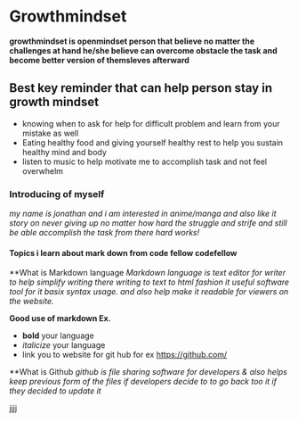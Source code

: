 # Growthmindset

**growthmindset is openmindset person that believe no matter the challenges at hand he/she believe can overcome obstacle the task and become better version of themsleves afterward**

## Best key reminder that can help person stay in growth mindset
- knowing when to ask for help for difficult problem and learn from your mistake as well
- Eating healthy food and giving yourself healthy rest to help you sustain healthy mind and body
- listen to music to help motivate me to accomplish task and not feel overwhelm 

### Introducing of myself
*my name is jonathan and i am interested in anime/manga and also like it story on never giving up no matter how hard the struggle and strife and still be able accomplish the task from there hard works!*

#### Topics i learn about mark down from code fellow codefellow 

**What is Markdown language
*Markdown language is text editor for writer to help simplify writing there writing to text to html fashion it useful software tool for it basix syntax usage. and also help make it readable for viewers on the website.*

**Good use of markdown Ex.**
*  **bold** your language
* *italicize* your language
* link you to website for git hub for ex https://github.com/


**What is Github
*github is file sharing software for developers & also helps keep previous form of the files if developers decide to to go back too it if they decided to update it*

jjjj





